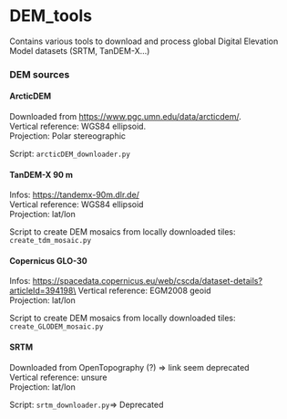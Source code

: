 # DEM_tools
Contains various tools to download and process global Digital Elevation Model datasets (SRTM, TanDEM-X...)

### DEM sources ###


#### ArcticDEM ####

Downloaded from https://www.pgc.umn.edu/data/arcticdem/. \
Vertical reference: WGS84 ellipsoid. \
Projection: Polar stereographic

Script: `arcticDEM_downloader.py`

#### TanDEM-X 90 m ####

Infos: https://tandemx-90m.dlr.de/ \
Vertical reference: WGS84 ellipsoid \
Projection: lat/lon

Script to create DEM mosaics from locally downloaded tiles: `create_tdm_mosaic.py`

#### Copernicus GLO-30 ####

Infos: https://spacedata.copernicus.eu/web/cscda/dataset-details?articleId=394198\
Vertical reference: EGM2008 geoid \
Projection: lat/lon

Script to create DEM mosaics from locally downloaded tiles: `create_GLODEM_mosaic.py`


#### SRTM ####

Downloaded from OpenTopography (?) => link seem deprecated \
Vertical reference: unsure \
Projection: lat/lon

Script: `srtm_downloader.py`=> Deprecated
